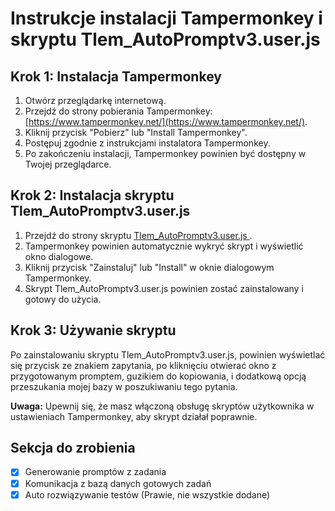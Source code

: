 # Instrukcje instalacji Tampermonkey i skryptu Tlem_AutoPromptv3.user.js

## Krok 1: Instalacja Tampermonkey

1. Otwórz przeglądarkę internetową.
2. Przejdź do strony pobierania Tampermonkey: [https://www.tampermonkey.net/](https://www.tampermonkey.net/).
3. Kliknij przycisk "Pobierz" lub "Install Tampermonkey".
4. Postępuj zgodnie z instrukcjami instalatora Tampermonkey.
5. Po zakończeniu instalacji, Tampermonkey powinien być dostępny w Twojej przeglądarce.

## Krok 2: Instalacja skryptu Tlem_AutoPromptv3.user.js

1. Przejdź do strony skryptu [Tlem_AutoPromptv3.user.js ](https://github.com/Rutra09/tlem_autoprompt/raw/main/Tlem_AutoPromptv3.user.js).
2. Tampermonkey powinien automatycznie wykryć skrypt i wyświetlić okno dialogowe.
3. Kliknij przycisk "Zainstaluj" lub "Install" w oknie dialogowym Tampermonkey.
4. Skrypt Tlem_AutoPromptv3.user.js powinien zostać zainstalowany i gotowy do użycia.

## Krok 3: Używanie skryptu

Po zainstalowaniu skryptu Tlem_AutoPromptv3.user.js, powinien wyświetlać się przycisk ze znakiem zapytania, po kliknięciu otwierać okno z przygotowanym promptem, guzikiem do kopiowania, i dodatkową opcją przeszukania mojej bazy w poszukiwaniu tego pytania.



**Uwaga:** Upewnij się, że masz włączoną obsługę skryptów użytkownika w ustawieniach Tampermonkey, aby skrypt działał poprawnie.



## Sekcja do zrobienia

- [x] Generowanie promptów z zadania
- [x] Komunikacja z bazą danych gotowych zadań
- [x] Auto rozwiązywanie testów (Prawie, nie wszystkie dodane)